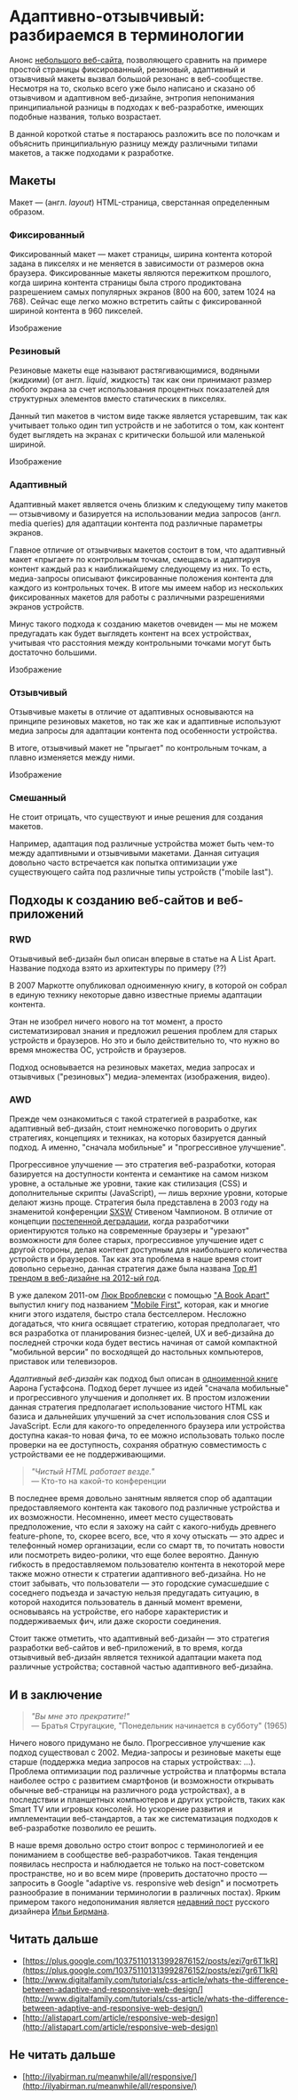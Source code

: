 # Адаптивно-отзывчивый: разбираемся в терминологии

Анонс [небольшого веб-сайта](http://liquidapsive.com/), позволяющего сравнить на примере простой страницы фиксированный, резиновый, адаптивный и отзывчивый макеты вызвал большой резонанс в веб-сообществе. Несмотря на то, сколько всего уже было написано и сказано об отзывчивом и адаптивном веб-дизайне, энтропия непонимания принципиальной разницы в подходах к веб-разработке, имеющих подобные названия, только возрастает. 

В данной короткой статье я постараюсь разложить все по полочкам и объяснить принципиальную разницу между различными типами макетов, а также подходами к разработке.

## Макеты

Макет — (англ. *layout*) HTML-страница, сверстанная определенным образом. 

### Фиксированный

Фиксированный макет — макет страницы, ширина контента которой задана в пикселях и не меняется в зависимости от размеров окна браузера.
Фиксированные макеты являются пережитком прошлого, когда ширина контента страницы была строго продиктована разрешением самых популярных экранов (800 на 600, затем 1024 на 768). Сейчас еще легко можно встретить сайты с фиксированной шириной контента в 960 пикселей. 

Изображение 

### Резиновый

Резиновые макеты еще называют растягивающимися, водяными (жидкими) (от англ. *liquid*, жидкость) так как они принимают размер любого экрана за счет использования процентных показателей для структурных элементов вместо статических в пикселях. 

Данный тип макетов в чистом виде также является устаревшим, так как учитывает только один тип устройств и не заботится о том, как контент будет выглядеть на экранах с критически большой или маленькой шириной. 

Изображение

### Адаптивный

Адаптивный макет является очень близким к следующему типу макетов — отзывчивому и базируется на использовании медиа запросов (англ. media queries) для адаптации контента под различные параметры экранов. 

Главное отличие от отзывчивых макетов состоит в том, что адаптивный макет «прыгает» по контрольным точкам, смещаясь и адаптируя контент каждый раз к наиближайшему следующему из них. То есть, медиа-запросы описывают фиксированные положения контента для каждого из контрольных точек. В итоге мы имеем набор из нескольких фиксированных макетов для работы с различными разрешениями экранов устройств. 

Минус такого подхода к созданию макетов очевиден — мы не можем предугадать как будет выглядеть контент на всех устройствах, учитывая что расстояния между контрольными точками могут быть достаточно большими. 

Изображение

### Отзывчивый

Отзывчивые макеты в отличие от адаптивных основываются на принципе резиновых макетов, но так же как и адаптивные используют медиа запросы для адаптации контента под особенности устройства.

В итоге, отзывчивый макет не "прыгает" по контрольным точкам, а плавно изменяется между ними.

Изображение

### Смешанный

Не стоит отрицать, что существуют и иные решения для создания макетов. 

Например, адаптация под различные устройства может быть чем-то между адаптивными и отзывчивыми макетами. Данная ситуация довольно часто встречается как попытка оптимизации уже существующего сайта под различные типы устройств ("mobile last").

## Подходы к созданию веб-сайтов и веб-приложений

### RWD

Отзывчивый веб-дизайн был описан впервые в статье на A List Apart. Название подхода взято из архитектуры по примеру (??)

В 2007 Маркотте опубликовал одноименную книгу, в которой он собрал в единую технику некоторые давно известные приемы адаптации контента.

Этан не изобрел ничего нового на тот момент, а просто систематизировал знания и предложил решения проблем для старых устройств и браузеров. Но это и было действительно то, что нужно во время множества ОС, устройств и браузеров.

Подход основывается на резиновых макетах, медиа запросах и отзывчивых ("резиновых") медиа-элементах (изображения, видео).


### AWD

Прежде чем ознакомиться с такой стратегией в разработке, как адаптивный веб-дизайн, стоит немножечко поговорить о других стратегиях, концепциях и техниках, на которых базируется данный подход. А именно, "сначала мобильные" и "прогрессивное улучшение".

Прогрессивное улучшение — это стратегия веб-разработки, которая базируется на доступности контента и семантике на самом низком уровне, а остальные же уровни, такие как стилизация (CSS) и дополнительные скрипты (JavaScript), — лишь  верхние уровни, которые делают жизнь проще. Стратегия была представлена в 2003 году на знаменитой конференции [SXSW](http://en.wikipedia.org/wiki/South_by_Southwest) Стивеном Чампионом. В отличие от концепции [постепенной деградации](http://en.wikipedia.org/wiki/Fault-tolerant_system), когда разработчики ориентируются только на современные браузеры и "урезают" возможности для более старых, прогрессивное улучшение идет с другой стороны, делая контент доступным для наибольшего количества устройств и браузеров. Так как эта проблема в наше время стоит довольно серьезно, данная стратегия даже была названа [Top #1 трендом в веб-дизайне на 2012-ый год](http://www.netmagazine.com/features/15-top-web-design-and-development-trends-2012).

В уже далеком 2011-ом [Люк Вроблевски](http://www.lukew.com/about/) с помощью ["A Book Apart"](http://www.abookapart.com) выпустил книгу под названием ["Mobile First"](http://www.abookapart.com/products/mobile-first), которая, как и многие книги этого издателя, быстро стала бестселлером. Несложно догадаться, что книга освящает стратегию, которая предполагает, что вся разработка от планирования бизнес-целей, UX и веб-дизайна до последней строчки кода будет вестись начиная от самой компактной "мобильной версии" по восходящей до настольных компьютеров, приставок или телевизоров.

*Адаптивный веб-дизайн* как подход был описан в [одноименной книге](http://easy-readers.net/books/adaptive-web-design/) Аарона Густафсона. Подход берет лучшее из идей "сначала мобильные" и прогрессивного улучшения и дополняет их. В простом изложении данная стратегия предполагает использование чистого HTML как базиса и дальнейших улучшений за счет использования слоя CSS и JavaScript. Если для какого-то определенного браузера или устройства доступна какая-то новая фича, то ее можно использовать только после проверки на ее доступность, сохраняя обратную совместимость с устройствами ее не поддерживающими.

> *"Чистый HTML работает везде."*<br>
> — Кто-то на какой-то конференции

В последнее время довольно занятным является спор об адаптации предоставляемого контента как такового под различные устройства и их возможности. Несомненно, имеет место существовать предположение, что если я захожу на сайт с какого-нибудь древнего feature-phone, то, скорее всего, все, что я хочу отыскать — это адрес и телефонный номер организации, если со смарт тв, то почитать новости или посмотреть видео-ролики, что еще более вероятно. Данную гибкость в предоставляемом пользователю контента в некоторой мере также можно отнести к стратегии адаптивного веб-дизайна. Но не стоит забывать, что пользователи — это городские сумасшедшие с соседнего подъезда и зачастую нельзя предугадать ситуацию, в которой находится пользователь в данный момент времени, основываясь на устройстве, его наборе характеристик и поддерживаемых фич, или даже скорости соединения.

Стоит также отметить, что адаптивный веб-дизайн — это стратегия разработки веб-сайтов и веб-приложений, в то время, когда отзывчивый веб-дизайн является техникой адаптации макета под различные устройства; составной частью адаптивного веб-дизайна.


## И в заключение
> *"Вы мне это прекратите!"*<br>
> — Братья Стругацкие, "Понедельник начинается в субботу" (1965)

Ничего нового придумано не было. Прогрессивное улучшение как подход существовал с 2002. Медиа-запросы и резиновые макеты еще старше (поддержка медиа запросов на старых устройствах: ...). Проблема оптимизации под различные устройства и платформы встала наиболее остро с развитием смартфонов (и возможности открывать обычные веб-страницы на различного рода устройствах), а в последствии и планшетных компьютеров и других устройств, таких как Smart TV или игровых консолей. Но ускорение развития и имплементации веб-стандартов, а так же  систематизация подходов к веб-разработке позволило ее решить. 

В наше время довольно остро стоит вопрос с терминологией и ее пониманием в сообществе веб-разработчиков. Такая тенденция появилась неспроста и наблюдается не только на пост-советском пространстве, но и во всем мире (проверить достаточно просто — запросить в Google "adaptive vs. responsive web design" и посмотреть разнообразие в понимании терминологии в различных постах). Ярким примером такого недопонимания является [недавний пост](http://ilyabirman.ru/meanwhile/all/responsive/) русского дизайнера [Ильи Бирмана]([http://ilyabirman.ru/).

## Читать дальше

* [https://plus.google.com/103751101313992876152/posts/ezi7gr6T1kR](https://plus.google.com/103751101313992876152/posts/ezi7gr6T1kR)
* [http://www.digitalfamily.com/tutorials/css-article/whats-the-difference-between-adaptive-and-responsive-web-design/](http://www.digitalfamily.com/tutorials/css-article/whats-the-difference-between-adaptive-and-responsive-web-design/)
* [http://alistapart.com/article/responsive-web-design](http://alistapart.com/article/responsive-web-design)


## Не читать дальше

* [http://ilyabirman.ru/meanwhile/all/responsive/](http://ilyabirman.ru/meanwhile/all/responsive/)









